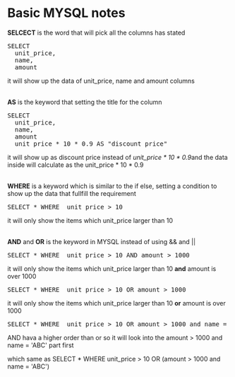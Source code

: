 # Basic MYSQL notes

<b>SELCECT</b> is the word that will pick all the columns has stated
<pre>
SELECT
  unit_price,
  name,
  amount
</pre>
<p>it will show up the data of unit_price, name and amount columns</p>
<br />
<b>AS</b> is the keyword that setting the title for the column
<pre>
SELECT
  unit_price,
  name,
  amount
  unit_price * 10 * 0.9 AS "discount price"
</pre>
<p>it will show up as discount price instead of <i> unit_price * 10 * 0.9</i>and the data inside will calculate as the unit_price * 10 * 0.9</p>
<br />
<b>WHERE</b> is a keyword which is similar to the if else, setting a condition to show up the data that fullfill the requirement
<pre>
SELECT * WHERE  unit_price > 10
</pre>
<p>it will only show the items which unit_price larger than 10</p>
<br />
<b>AND</b> and <b>OR</b> is the keyword in MYSQL instead of using && and ||
<pre>
SELECT * WHERE  unit_price > 10 AND amount > 1000
</pre>
<p>it will only show the items which unit_price larger than 10 <strong>and</strong> amount is over 1000</p>

<pre>
SELECT * WHERE  unit_price > 10 OR amount > 1000
</pre>
<p>it will only show the items which unit_price larger than 10 <strong>or</strong> amount is over 1000</p>

<pre>
SELECT * WHERE  unit_price > 10 OR amount > 1000 and name = 'ABC'
</pre>
<p>AND hava a higher order than or so it will look into the amount > 1000 and name = 'ABC' part first</p>
<p>which same as 
SELECT * WHERE  unit_price > 10 OR (amount > 1000 and name = 'ABC')</p>


